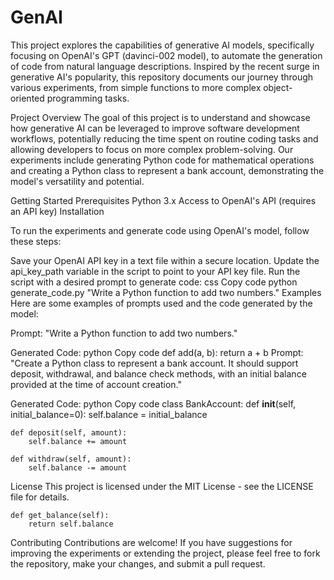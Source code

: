 # GenAI
This project explores the capabilities of generative AI models, specifically focusing on OpenAI's GPT (davinci-002 model), to automate the generation of code from natural language descriptions. Inspired by the recent surge in generative AI's popularity, this repository documents our journey through various experiments, from simple functions to more complex object-oriented programming tasks.

Project Overview
The goal of this project is to understand and showcase how generative AI can be leveraged to improve software development workflows, potentially reducing the time spent on routine coding tasks and allowing developers to focus on more complex problem-solving. Our experiments include generating Python code for mathematical operations and creating a Python class to represent a bank account, demonstrating the model's versatility and potential.

Getting Started
Prerequisites
Python 3.x
Access to OpenAI's API (requires an API key)
Installation

To run the experiments and generate code using OpenAI's model, follow these steps:

Save your OpenAI API key in a text file within a secure location.
Update the api_key_path variable in the script to point to your API key file.
Run the script with a desired prompt to generate code:
css
Copy code
python generate_code.py "Write a Python function to add two numbers."
Examples
Here are some examples of prompts used and the code generated by the model:

Prompt: "Write a Python function to add two numbers."

Generated Code:
python
Copy code
def add(a, b):
    return a + b
Prompt: "Create a Python class to represent a bank account. It should support deposit, withdrawal, and balance check methods, with an initial balance provided at the time of account creation."

Generated Code:
python
Copy code
class BankAccount:
    def __init__(self, initial_balance=0):
        self.balance = initial_balance
    
    def deposit(self, amount):
        self.balance += amount
    
    def withdraw(self, amount):
        self.balance -= amount


License
This project is licensed under the MIT License - see the LICENSE file for details.
    
    def get_balance(self):
        return self.balance
Contributing
Contributions are welcome! If you have suggestions for improving the experiments or extending the project, please feel free to fork the repository, make your changes, and submit a pull request.
